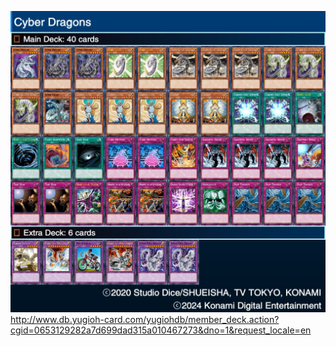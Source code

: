 ![Cyber Dragons](CD.jpeg)
http://www.db.yugioh-card.com/yugiohdb/member_deck.action?cgid=0653129282a7d699dad315a010467273&dno=1&request_locale=en